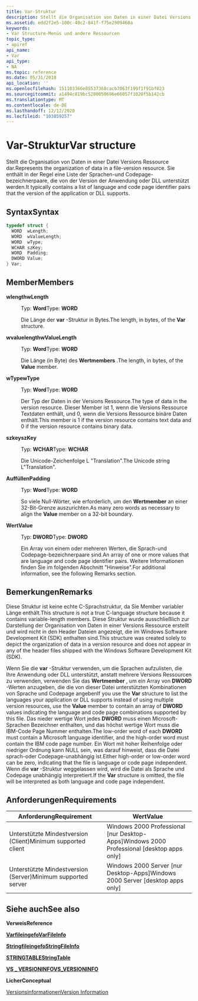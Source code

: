 ```yaml
---
title: Var-Struktur
description: Stellt die Organisation von Daten in einer Datei Versions Ressource dar. Sie enthält in der Regel eine Liste der Sprachen-und Codepage-bezeichnerpaare, die von der Version der Anwendung oder DLL unterstützt werden.
ms.assetid: edd2f2e5-100c-49c2-841f-f75e2909460a
keywords:
- Var Structure-Menüs und andere Ressourcen
topic_type:
- apiref
api_name:
- Var
api_type:
- NA
ms.topic: reference
ms.date: 05/31/2018
api_location: ''
ms.openlocfilehash: 151103366e85537368cacb7063f199f1f91bf023
ms.sourcegitcommit: a1494c819bc5200050696e66057f1020f5b142cb
ms.translationtype: MT
ms.contentlocale: de-DE
ms.lasthandoff: 12/12/2020
ms.locfileid: "103859257"
---
```

# <a name="var-structure"></a><span data-ttu-id="a6dbe-105">Var-Struktur</span><span class="sxs-lookup"><span data-stu-id="a6dbe-105">Var structure</span></span>

<span data-ttu-id="a6dbe-106">Stellt die Organisation von Daten in einer Datei Versions Ressource dar.</span><span class="sxs-lookup"><span data-stu-id="a6dbe-106">Represents the organization of data in a file-version resource.</span></span> <span data-ttu-id="a6dbe-107">Sie enthält in der Regel eine Liste der Sprachen-und Codepage-bezeichnerpaare, die von der Version der Anwendung oder DLL unterstützt werden.</span><span class="sxs-lookup"><span data-stu-id="a6dbe-107">It typically contains a list of language and code page identifier pairs that the version of the application or DLL supports.</span></span>

## <a name="syntax"></a><span data-ttu-id="a6dbe-108">Syntax</span><span class="sxs-lookup"><span data-stu-id="a6dbe-108">Syntax</span></span>


```C++
typedef struct {
  WORD  wLength;
  WORD  wValueLength;
  WORD  wType;
  WCHAR szKey;
  WORD  Padding;
  DWORD Value;
} Var;
```



## <a name="members"></a><span data-ttu-id="a6dbe-109">Member</span><span class="sxs-lookup"><span data-stu-id="a6dbe-109">Members</span></span>

<dl> <dt>

<span data-ttu-id="a6dbe-110">**wlength**</span><span class="sxs-lookup"><span data-stu-id="a6dbe-110">**wLength**</span></span>
</dt> <dd>

<span data-ttu-id="a6dbe-111">Typ: **Word**</span><span class="sxs-lookup"><span data-stu-id="a6dbe-111">Type: **WORD**</span></span>

</dd> <dd>

<span data-ttu-id="a6dbe-112">Die Länge der **var** -Struktur in Bytes.</span><span class="sxs-lookup"><span data-stu-id="a6dbe-112">The length, in bytes, of the **Var** structure.</span></span>

</dd> <dt>

<span data-ttu-id="a6dbe-113">**wvaluelength**</span><span class="sxs-lookup"><span data-stu-id="a6dbe-113">**wValueLength**</span></span>
</dt> <dd>

<span data-ttu-id="a6dbe-114">Typ: **Word**</span><span class="sxs-lookup"><span data-stu-id="a6dbe-114">Type: **WORD**</span></span>

</dd> <dd>

<span data-ttu-id="a6dbe-115">Die Länge (in Byte) des **Wertmembers** .</span><span class="sxs-lookup"><span data-stu-id="a6dbe-115">The length, in bytes, of the **Value** member.</span></span>

</dd> <dt>

<span data-ttu-id="a6dbe-116">**wType**</span><span class="sxs-lookup"><span data-stu-id="a6dbe-116">**wType**</span></span>
</dt> <dd>

<span data-ttu-id="a6dbe-117">Typ: **Word**</span><span class="sxs-lookup"><span data-stu-id="a6dbe-117">Type: **WORD**</span></span>

</dd> <dd>

<span data-ttu-id="a6dbe-118">Der Typ der Daten in der Versions Ressource.</span><span class="sxs-lookup"><span data-stu-id="a6dbe-118">The type of data in the version resource.</span></span> <span data-ttu-id="a6dbe-119">Dieser Member ist 1, wenn die Versions Ressource Textdaten enthält, und 0, wenn die Versions Ressource binäre Daten enthält.</span><span class="sxs-lookup"><span data-stu-id="a6dbe-119">This member is 1 if the version resource contains text data and 0 if the version resource contains binary data.</span></span>

</dd> <dt>

<span data-ttu-id="a6dbe-120">**szkey**</span><span class="sxs-lookup"><span data-stu-id="a6dbe-120">**szKey**</span></span>
</dt> <dd>

<span data-ttu-id="a6dbe-121">Typ: **WCHAR**</span><span class="sxs-lookup"><span data-stu-id="a6dbe-121">Type: **WCHAR**</span></span>

</dd> <dd>

<span data-ttu-id="a6dbe-122">Die Unicode-Zeichenfolge L "Translation".</span><span class="sxs-lookup"><span data-stu-id="a6dbe-122">The Unicode string L"Translation".</span></span>

</dd> <dt>

<span data-ttu-id="a6dbe-123">**Auffüllen**</span><span class="sxs-lookup"><span data-stu-id="a6dbe-123">**Padding**</span></span>
</dt> <dd>

<span data-ttu-id="a6dbe-124">Typ: **Word**</span><span class="sxs-lookup"><span data-stu-id="a6dbe-124">Type: **WORD**</span></span>

</dd> <dd>

<span data-ttu-id="a6dbe-125">So viele Null-Wörter, wie erforderlich, um den **Wertmember** an einer 32-Bit-Grenze auszurichten.</span><span class="sxs-lookup"><span data-stu-id="a6dbe-125">As many zero words as necessary to align the **Value** member on a 32-bit boundary.</span></span>

</dd> <dt>

<span data-ttu-id="a6dbe-126">**Wert**</span><span class="sxs-lookup"><span data-stu-id="a6dbe-126">**Value**</span></span>
</dt> <dd>

<span data-ttu-id="a6dbe-127">Typ: **DWORD**</span><span class="sxs-lookup"><span data-stu-id="a6dbe-127">Type: **DWORD**</span></span>

</dd> <dd>

<span data-ttu-id="a6dbe-128">Ein Array von einem oder mehreren Werten, die Sprach-und Codepage-bezeichnerpaare sind.</span><span class="sxs-lookup"><span data-stu-id="a6dbe-128">An array of one or more values that are language and code page identifier pairs.</span></span> <span data-ttu-id="a6dbe-129">Weitere Informationen finden Sie im folgenden Abschnitt "Hinweise".</span><span class="sxs-lookup"><span data-stu-id="a6dbe-129">For additional information, see the following Remarks section.</span></span>

</dd> </dl>

## <a name="remarks"></a><span data-ttu-id="a6dbe-130">Bemerkungen</span><span class="sxs-lookup"><span data-stu-id="a6dbe-130">Remarks</span></span>

<span data-ttu-id="a6dbe-131">Diese Struktur ist keine echte C-Sprachstruktur, da Sie Member variabler Länge enthält.</span><span class="sxs-lookup"><span data-stu-id="a6dbe-131">This structure is not a true C-language structure because it contains variable-length members.</span></span> <span data-ttu-id="a6dbe-132">Diese Struktur wurde ausschließlich zur Darstellung der Organisation von Daten in einer Versions Ressource erstellt und wird nicht in den Header Dateien angezeigt, die im Windows Software Development Kit (SDK) enthalten sind.</span><span class="sxs-lookup"><span data-stu-id="a6dbe-132">This structure was created solely to depict the organization of data in a version resource and does not appear in any of the header files shipped with the Windows Software Development Kit (SDK).</span></span>

<span data-ttu-id="a6dbe-133">Wenn Sie die **var** -Struktur verwenden, um die Sprachen aufzulisten, die Ihre Anwendung oder DLL unterstützt, anstatt mehrere Versions Ressourcen zu verwenden, verwenden Sie das **Wertmember** , um ein Array von **DWORD** -Werten anzugeben, die die von dieser Datei unterstützten Kombinationen von Sprache und Codepage angeben</span><span class="sxs-lookup"><span data-stu-id="a6dbe-133">If you use the **Var** structure to list the languages your application or DLL supports instead of using multiple version resources, use the **Value** member to contain an array of **DWORD** values indicating the language and code page combinations supported by this file.</span></span> <span data-ttu-id="a6dbe-134">Das nieder wertige Wort jedes **DWORD** muss einen Microsoft-Sprachen Bezeichner enthalten, und das höchst wertige Wort muss die IBM-Code Page Nummer enthalten.</span><span class="sxs-lookup"><span data-stu-id="a6dbe-134">The low-order word of each **DWORD** must contain a Microsoft language identifier, and the high-order word must contain the IBM code page number.</span></span> <span data-ttu-id="a6dbe-135">Ein Wort mit hoher Reihenfolge oder niedriger Ordnung kann NULL sein, was darauf hinweist, dass die Datei sprach-oder Codepage-unabhängig ist.</span><span class="sxs-lookup"><span data-stu-id="a6dbe-135">Either high-order or low-order word can be zero, indicating that the file is language or code page independent.</span></span> <span data-ttu-id="a6dbe-136">Wenn die **var** -Struktur weggelassen wird, wird die Datei als Sprache und Codepage unabhängig interpretiert.</span><span class="sxs-lookup"><span data-stu-id="a6dbe-136">If the **Var** structure is omitted, the file will be interpreted as both language and code page independent.</span></span>

## <a name="requirements"></a><span data-ttu-id="a6dbe-137">Anforderungen</span><span class="sxs-lookup"><span data-stu-id="a6dbe-137">Requirements</span></span>



| <span data-ttu-id="a6dbe-138">Anforderung</span><span class="sxs-lookup"><span data-stu-id="a6dbe-138">Requirement</span></span> | <span data-ttu-id="a6dbe-139">Wert</span><span class="sxs-lookup"><span data-stu-id="a6dbe-139">Value</span></span> |
|-------------------------------------|------------------------------------------------------------|
| <span data-ttu-id="a6dbe-140">Unterstützte Mindestversion (Client)</span><span class="sxs-lookup"><span data-stu-id="a6dbe-140">Minimum supported client</span></span><br/> | <span data-ttu-id="a6dbe-141">Windows 2000 Professional \[nur Desktop-Apps\]</span><span class="sxs-lookup"><span data-stu-id="a6dbe-141">Windows 2000 Professional \[desktop apps only\]</span></span><br/> |
| <span data-ttu-id="a6dbe-142">Unterstützte Mindestversion (Server)</span><span class="sxs-lookup"><span data-stu-id="a6dbe-142">Minimum supported server</span></span><br/> | <span data-ttu-id="a6dbe-143">Windows 2000 Server \[nur Desktop-Apps\]</span><span class="sxs-lookup"><span data-stu-id="a6dbe-143">Windows 2000 Server \[desktop apps only\]</span></span><br/>       |



## <a name="see-also"></a><span data-ttu-id="a6dbe-144">Siehe auch</span><span class="sxs-lookup"><span data-stu-id="a6dbe-144">See also</span></span>

<dl> <dt>

<span data-ttu-id="a6dbe-145">**Verweis**</span><span class="sxs-lookup"><span data-stu-id="a6dbe-145">**Reference**</span></span>
</dt> <dt>

[<span data-ttu-id="a6dbe-146">**Varfileingefo**</span><span class="sxs-lookup"><span data-stu-id="a6dbe-146">**VarFileInfo**</span></span>](varfileinfo.md)
</dt> <dt>

[<span data-ttu-id="a6dbe-147">**Stringfileingefo**</span><span class="sxs-lookup"><span data-stu-id="a6dbe-147">**StringFileInfo**</span></span>](stringfileinfo.md)
</dt> <dt>

[<span data-ttu-id="a6dbe-148">**STRINGTABLE**</span><span class="sxs-lookup"><span data-stu-id="a6dbe-148">**StringTable**</span></span>](stringtable.md)
</dt> <dt>

[<span data-ttu-id="a6dbe-149">**VS \_ VERSIONINFO**</span><span class="sxs-lookup"><span data-stu-id="a6dbe-149">**VS\_VERSIONINFO**</span></span>](vs-versioninfo.md)
</dt> <dt>

<span data-ttu-id="a6dbe-150">**Licher**</span><span class="sxs-lookup"><span data-stu-id="a6dbe-150">**Conceptual**</span></span>
</dt> <dt>

[<span data-ttu-id="a6dbe-151">Versionsinformationen</span><span class="sxs-lookup"><span data-stu-id="a6dbe-151">Version Information</span></span>](version-information.md)
</dt> </dl>

 

 





